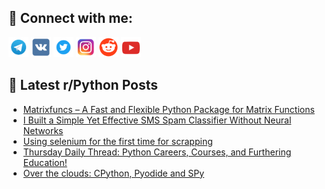 ## 🔎 Connect with me:
[<img src="https://github.com/bullbesh/bullbesh/blob/main/images/Telegram.png" width="32" height="32" />](https://t.me/bullbesh)
[<img src="https://github.com/bullbesh/bullbesh/blob/main/images/VK.png" width="32" height="32" />](https://vk.com/bullbesh)
[<img src="https://github.com/bullbesh/bullbesh/blob/main/images/Twitter.png" width="32" height="32" />](https://twitter.com/bullbesh1)
[<img src="https://github.com/bullbesh/bullbesh/blob/main/images/Instagram.png" width="32" height="32" />](https://www.instagram.com/bullbesh)
[<img src="https://github.com/bullbesh/bullbesh/blob/main/images/Reddit.png" width="32" height="32" />](https://www.reddit.com/user/bullbesh)
[<img src="https://github.com/bullbesh/bullbesh/blob/main/images/YouTube.png" width="32" height="32" />](https://www.youtube.com/channel/UCtfjRs6uzgq5mfm8S06WTcg)

## 📕 Latest r/Python Posts
<!-- BLOG-POST-LIST:START -->
- [Matrixfuncs – A Fast and Flexible Python Package for Matrix Functions](https://www.reddit.com/r/Python/comments/1izf8wd/matrixfuncs_a_fast_and_flexible_python_package/)
- [I Built a Simple Yet Effective SMS Spam Classifier Without Neural Networks](https://www.reddit.com/r/Python/comments/1izepi6/i_built_a_simple_yet_effective_sms_spam/)
- [Using selenium for the first time for scrapping](https://www.reddit.com/r/Python/comments/1iz7q5i/using_selenium_for_the_first_time_for_scrapping/)
- [Thursday Daily Thread: Python Careers, Courses, and Furthering Education!](https://www.reddit.com/r/Python/comments/1iz29bk/thursday_daily_thread_python_careers_courses_and/)
- [Over the clouds: CPython, Pyodide and SPy](https://www.reddit.com/r/Python/comments/1iz0vf1/over_the_clouds_cpython_pyodide_and_spy/)
<!-- BLOG-POST-LIST:END -->

